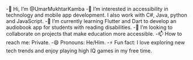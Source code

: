 -👋 Hi, I’m @UmarMukhtarKamba
-👀 I’m interested in accessibility in technology and mobile app development. I also work with C#, Java, python and JavaScript.
-🌱 I’m currently learning Flutter and Dart to develop an audiobook app for students with reading disabilities.
-💞️ I’m looking to collaborate on projects that make education more accessible.
-📫 How to reach me: Private.
-😄 Pronouns: He/Him.
-⚡ Fun fact: I love exploring new tech trends and enjoy playing high IQ games in my free time.

<!---
UmarMukhtarKamba/UmarMukhtarKamba is a ✨ special ✨ repository because its `README.md` (this file) appears on your GitHub profile.
You can click the Preview link to take a look at your changes.
--->
